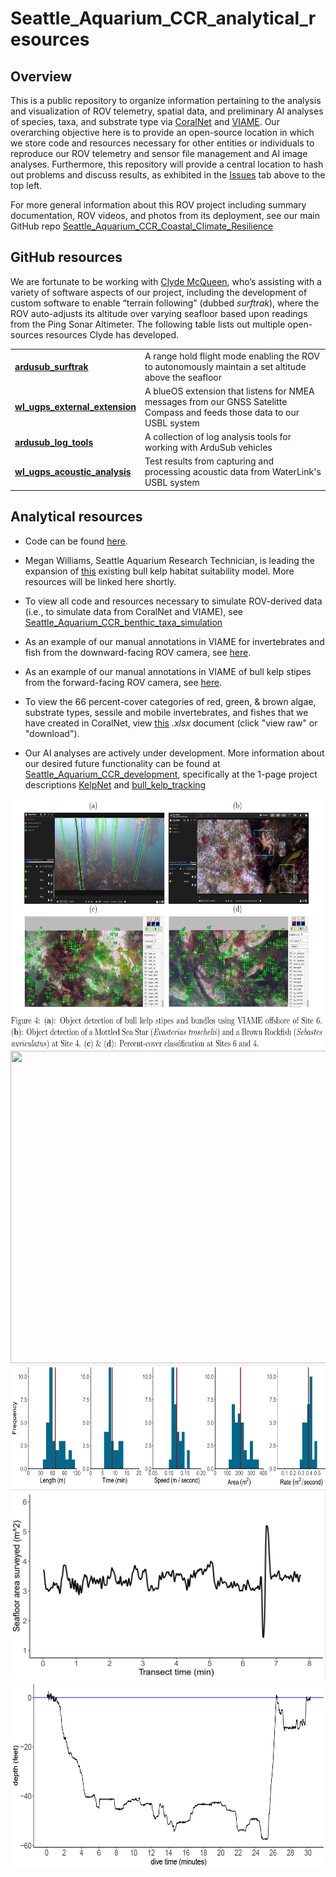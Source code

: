 # Seattle_Aquarium_CCR_analytical_resources

## Overview

This is a public repository to organize information pertaining to the analysis and visualization of ROV telemetry, spatial data, and preliminary AI analyses of species, taxa, and substrate type via [CoralNet](https://coralnet.ucsd.edu/) and [VIAME](https://www.viametoolkit.org/wp-content/uploads/2020/09/VIAME-AI-Workshop-Aug2020.pdf). 
Our overarching objective here is to provide an open-source location in which we store code and resources necessary for other entities or individuals to reproduce our ROV telemetry and sensor file management and AI image analyses. 
Furthermore, this repository will provide a central location to hash out problems and discuss results, as exhibited in the [Issues](https://github.com/zhrandell/Seattle_Aquarium_ROV_telemetry_imagery_analysis/issues?q=is%3Aissue+is%3Aclosed) tab above to the top left.

For more general information about this ROV project including summary documentation, ROV videos, and photos from its deployment, see our main GitHub repo [Seattle_Aquarium_CCR_Coastal_Climate_Resilience](https://github.com/zhrandell/Seattle_Aquarium_CCR_Coastal_Climate_Resilience)

## GitHub resources

We are fortunate to be working with [Clyde McQueen](https://github.com/clydemcqueen), who’s assisting with a variety of software aspects of our project, including the development of custom software to enable “terrain following” (dubbed _surftrak_), where the ROV auto-adjusts its altitude over varying seafloor based upon readings from the Ping Sonar Altimeter. The following table lists out multiple open-sources resources Clyde has developed.

<table>
<tr> <td> <a href="https://github.com/clydemcqueen/ardusub_surftrak"> <b> ardusub_surftrak </b> </a> </td> <td> A range hold flight mode enabling the ROV to autonomously maintain a set altitude above the seafloor </td> </tr> 
<tr> <td> <a href="https://github.com/clydemcqueen/wl_ugps_external_extension"> <b> wl_ugps_external_extension </b> </a> </td> <td> A blueOS extension that listens for NMEA messages from our GNSS Satelitte Compass and feeds those data to our USBL system </td> </tr> 
<tr> <td> <a href="https://github.com/clydemcqueen/ardusub_log_tools"> <b> ardusub_log_tools </b> </a> </td> <td> A collection of log analysis tools for working with ArduSub vehicles </td> </tr> 
<tr> <td> <a href="https://github.com/clydemcqueen/wl_ugps_acoustic_analysis"> <b> wl_ugps_acoustic_analysis </b> </a> </td> <td> Test results from capturing and processing acoustic data from WaterLink's USBL system </td> </tr> 
</table>

## Analytical resources

* Code can be found [here](https://github.com/zhrandell/Seattle_Aquarium_ROV_telemetry_imagery_analysis/tree/main/code).

* Megan Williams, Seattle Aquarium Research Technician, is leading the expansion of [this](https://experience.arcgis.com/experience/b11daaa83ff045f1a9d88b2b926e1f75) existing bull kelp habitat suitability model. More resources will be linked here shortly.

* To view all code and resources necessary to simulate ROV-derived data (i.e., to simulate data from CoralNet and VIAME), see [Seattle_Aquarium_CCR_benthic_taxa_simulation](https://github.com/zhrandell/Seattle_Aquarium_CCR_benthic_taxa_simulation)

* As an example of our manual annotations in VIAME for invertebrates and fish from the downward-facing ROV camera, see [here](https://viame.kitware.com/#/viewer/65f9a6c9481fe4ee851404f1).

* As an example of our manual annotations in VIAME of bull kelp stipes from the forward-facing ROV camera, see [here](https://viame.kitware.com/#/viewer/6650f76027e66d3c73937562).

* To view the 66 percent-cover categories of red, green, & brown algae, substrate types, sessile and mobile invertebrates, and fishes that we have created in CoralNet, view [this](https://github.com/zhrandell/Seattle_Aquarium_CCR_analytical_resources/blob/main/documents/CoralNet_Classifications.xlsx) *.xlsx* document (click "view raw" or "download").

* Our AI analyses are actively under development. More information about our desired future functionality can be found at [Seattle_Aquarium_CCR_development](https://github.com/zhrandell/Seattle_Aquarium_CCR_development), specifically at the 1-page project descriptions [KelpNet](https://github.com/zhrandell/Seattle_Aquarium_CCR_development/blob/main/1-pagers/KelpNet.md) and [bull_kelp_tracking](https://github.com/zhrandell/Seattle_Aquarium_CCR_development/blob/main/1-pagers/bull_kelp_tracking.md)

<p align="center">
  <img src="figures/AI_image.png" width="600", height="400"/>
  <img src="figures/CentennialPark.png" width="600", height="500"/>
  <img src="figures/survey_params.png" width="600", height="200" /> 
  <img src="figures/area_T4.png" width="600", height="300" />
  <img src="figures/2022_08_01_Mushroom-Rock_depthlog1024_1.png" width="600", height="300" />
</p>



